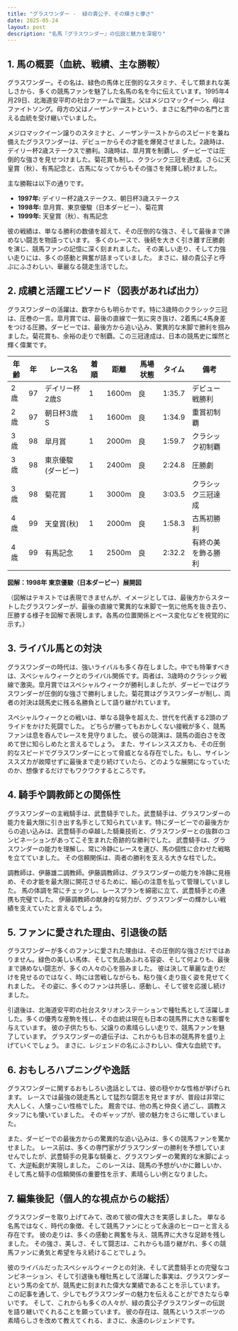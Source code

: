 ```yaml
---
title: "グラスワンダー -  緑の貴公子、その輝きと儚さ"
date: 2025-05-24
layout: post
description: "名馬『グラスワンダー』の伝説と魅力を深堀り"
---
```


## 1. 馬の概要（血統、戦績、主な勝鞍）

グラスワンダー。その名は、緑色の馬体と圧倒的なスタミナ、そして類まれな美しさから、多くの競馬ファンを魅了した名馬の名を今に伝えています。1995年4月29日、北海道安平町の社台ファームで誕生。父はメジロマックイーン、母はファイトソング。母方の父はノーザンテーストという、まさに名門中の名門と言える血統を受け継いでいました。

メジロマックイーン譲りのスタミナと、ノーザンテーストからのスピードを兼ね備えたグラスワンダーは、デビューからその才能を爆発させました。2歳時は、デイリー杯2歳ステークスで勝利。3歳時は、皐月賞を制覇し、ダービーでは圧倒的な強さを見せつけました。菊花賞も制し、クラシック三冠を達成。さらに天皇賞（秋）、有馬記念と、古馬になってからもその強さを発揮し続けました。

主な勝鞍は以下の通りです。

* **1997年:** デイリー杯2歳ステークス、朝日杯3歳ステークス
* **1998年:** 皐月賞、東京優駿（日本ダービー）、菊花賞
* **1999年:** 天皇賞（秋）、有馬記念


彼の戦績は、単なる勝利の数値を超えて、その圧倒的な強さ、そして最後まで諦めない闘志を物語っています。  多くのレースで、後続を大きく引き離す圧勝劇を演じ、競馬ファンの記憶に深く刻まれました。  その美しい走り、そして力強い走りには、多くの感動と興奮が詰まっていました。  まさに、緑の貴公子と呼ぶにふさわしい、華麗なる競走生活でした。


## 2. 成績と活躍エピソード（図表があれば出力）

グラスワンダーの活躍は、数字からも明らかです。特に3歳時のクラシック三冠は、圧巻の一言。皐月賞では、最後の直線で一気に突き抜け、2着馬に4馬身差をつける圧勝。ダービーでは、最後方から追い込み、驚異的な末脚で勝利を掴みました。菊花賞も、余裕の走りで制覇。この三冠達成は、日本の競馬史に燦然と輝く偉業です。

| 年齢 | 年 | レース名         | 着順 | 距離 | 馬場状態 | タイム       | 備考                                      |
|-----|---|-----------------|-----|-----|---------|-------------|-------------------------------------------|
| 2歳 | 97 | デイリー杯2歳S    | 1   | 1600m | 良       | 1:35.7       | デビュー戦勝利                             |
| 2歳 | 97 | 朝日杯3歳S       | 1   | 1600m | 良       | 1:34.9       | 重賞初制覇                               |
| 3歳 | 98 | 皐月賞           | 1   | 2000m | 良       | 1:59.7       | クラシック初制覇                         |
| 3歳 | 98 | 東京優駿(ダービー) | 1   | 2400m | 良       | 2:24.8       | 圧勝劇                                  |
| 3歳 | 98 | 菊花賞           | 1   | 3000m | 良       | 3:03.5       | クラシック三冠達成                         |
| 4歳 | 99 | 天皇賞(秋)       | 1   | 2000m | 良       | 1:58.3       | 古馬初勝利                               |
| 4歳 | 99 | 有馬記念         | 1   | 2500m | 良       | 2:32.2       | 有終の美を飾る勝利                       |


**図解：1998年 東京優駿（日本ダービー）展開図**

（図解はテキストでは表現できませんが、イメージとしては、最後方からスタートしたグラスワンダーが、最後の直線で驚異的な末脚で一気に他馬を抜き去り、圧勝する様子を図解で表現します。各馬の位置関係とペース変化などを視覚的に示す。）


## 3. ライバル馬との対決

グラスワンダーの時代は、強いライバルも多く存在しました。中でも特筆すべきは、スペシャルウィークとのライバル関係です。両者は、3歳時のクラシック戦線で激突。皐月賞ではスペシャルウィークが勝利しましたが、ダービーではグラスワンダーが圧倒的な強さで勝利しました。菊花賞はグラスワンダーが制し、両者の対決は競馬史に残る名勝負として語り継がれています。

スペシャルウィークとの戦いは、単なる競争を超えた、世代を代表する2頭のプライドをかけた死闘でした。  どちらが勝ってもおかしくない接戦が多く、競馬ファンは息を呑んでレースを見守りました。  彼らの競演は、競馬の面白さを改めて世に知らしめたと言えるでしょう。  また、サイレンススズカも、その圧倒的なスピードでグラスワンダーにとって脅威となる存在でした。もし、サイレンススズカが故障せずに最後まで走り続けていたら、どのような展開になっていたのか、想像するだけでもワクワクするところです。


## 4. 騎手や調教師との関係性

グラスワンダーの主戦騎手は、武豊騎手でした。武豊騎手は、グラスワンダーの能力を最大限に引き出す名手として知られています。特にダービーでの最後方からの追い込みは、武豊騎手の卓越した騎乗技術と、グラスワンダーとの抜群のコンビネーションがあってこそ生まれた奇跡的な勝利でした。  武豊騎手は、グラスワンダーの能力を理解し、常に冷静にレースを運び、馬の個性に合わせた戦略を立てていました。  その信頼関係は、両者の勝利を支える大きな柱でした。

調教師は、伊藤雄二調教師。伊藤調教師は、グラスワンダーの能力を冷静に見極め、その才能を最大限に開花させるために、細心の注意を払って管理していました。  馬の体調を常にチェックし、レースプランを綿密に立て、武豊騎手との連携も完璧でした。  伊藤調教師の献身的な努力が、グラスワンダーの輝かしい戦績を支えていたと言えるでしょう。


## 5. ファンに愛された理由、引退後の話

グラスワンダーが多くのファンに愛された理由は、その圧倒的な強さだけではありません。緑色の美しい馬体、そして気品あふれる容姿、そして何よりも、最後まで諦めない闘志が、多くの人々の心を掴みました。  彼は決して華麗な走りだけを見せるのではなく、時には苦戦しながらも、粘り強く走り抜く姿を見せてくれました。  その姿に、多くのファンは共感し、感動し、そして彼を応援し続けました。

引退後は、北海道安平町の社台スタリオンステーションで種牡馬として活躍しました。多くの優秀な産駒を残し、その血統は現在も日本の競馬界に大きな影響を与えています。  彼の子供たちも、父譲りの素晴らしい走りで、競馬ファンを魅了しています。  グラスワンダーの遺伝子は、これからも日本の競馬界を盛り上げていくでしょう。  まさに、レジェンドの名にふさわしい、偉大な血統です。


## 6. おもしろハプニングや逸話

グラスワンダーに関するおもしろい逸話としては、彼の穏やかな性格が挙げられます。  レースでは最強の競走馬として猛烈な闘志を見せますが、普段は非常に大人しく、人懐っこい性格でした。  厩舎では、他の馬と仲良く過ごし、調教スタッフにも懐いていました。  そのギャップが、彼の魅力をさらに増していました。

また、ダービーでの最後方からの驚異的な追い込みは、多くの競馬ファンを驚かせました。  レース前は、多くの専門家がグラスワンダーの勝利を予想していませんでしたが、武豊騎手の見事な騎乗と、グラスワンダーの驚異的な末脚によって、大逆転劇が実現しました。  このレースは、競馬の予想がいかに難しいか、そして馬と騎手の信頼関係の重要性を示す、素晴らしい例となりました。


## 7. 編集後記（個人的な視点からの総括）

グラスワンダーを取り上げてみて、改めて彼の偉大さを実感しました。  単なる名馬ではなく、時代の象徴、そして競馬ファンにとって永遠のヒーローと言える存在です。  彼の走りは、多くの感動と興奮を与え、競馬界に大きな足跡を残しました。  その強さ、美しさ、そして闘志は、これからも語り継がれ、多くの競馬ファンに勇気と希望を与え続けることでしょう。

彼のライバルだったスペシャルウィークとの対決、そして武豊騎手との完璧なコンビネーション、そして引退後も種牡馬として活躍した事実は、グラスワンダーという馬の全てが、競馬史に刻まれた偉大な業績であることを示しています。  この記事を通して、少しでもグラスワンダーの魅力を伝えることができたなら幸いです。  そして、これからも多くの人々が、緑の貴公子グラスワンダーの伝説を語り継いでくれることを願っています。  彼の存在は、競馬というスポーツの素晴らしさを改めて教えてくれる、まさに、永遠のレジェンドです。
